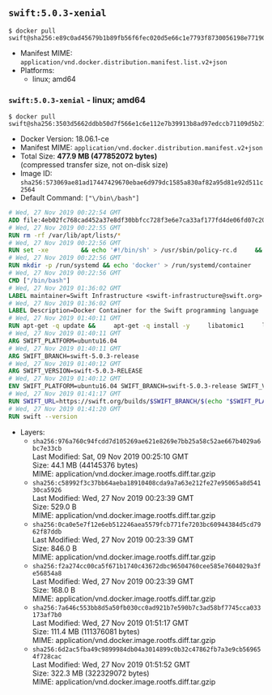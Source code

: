 ## `swift:5.0.3-xenial`

```console
$ docker pull swift@sha256:e89c0ad45679b1b89fb56f6fec020d5e66c1e7793f8730056198e7719042cd29
```

-	Manifest MIME: `application/vnd.docker.distribution.manifest.list.v2+json`
-	Platforms:
	-	linux; amd64

### `swift:5.0.3-xenial` - linux; amd64

```console
$ docker pull swift@sha256:3503d5662ddbb50d7f566e1c6e112e7b39913b8ad97edccb71109d5b214b5b94
```

-	Docker Version: 18.06.1-ce
-	Manifest MIME: `application/vnd.docker.distribution.manifest.v2+json`
-	Total Size: **477.9 MB (477852072 bytes)**  
	(compressed transfer size, not on-disk size)
-	Image ID: `sha256:573069ae81ad17447429670ebae6d979dc1585a830af82a95d81e92d511c2564`
-	Default Command: `["\/bin\/bash"]`

```dockerfile
# Wed, 27 Nov 2019 00:22:54 GMT
ADD file:4eb02fc768cad452a37e8df30bbfcc728f3e6e7ca33af177fd4de06fd07c2098 in / 
# Wed, 27 Nov 2019 00:22:55 GMT
RUN rm -rf /var/lib/apt/lists/*
# Wed, 27 Nov 2019 00:22:56 GMT
RUN set -xe 		&& echo '#!/bin/sh' > /usr/sbin/policy-rc.d 	&& echo 'exit 101' >> /usr/sbin/policy-rc.d 	&& chmod +x /usr/sbin/policy-rc.d 		&& dpkg-divert --local --rename --add /sbin/initctl 	&& cp -a /usr/sbin/policy-rc.d /sbin/initctl 	&& sed -i 's/^exit.*/exit 0/' /sbin/initctl 		&& echo 'force-unsafe-io' > /etc/dpkg/dpkg.cfg.d/docker-apt-speedup 		&& echo 'DPkg::Post-Invoke { "rm -f /var/cache/apt/archives/*.deb /var/cache/apt/archives/partial/*.deb /var/cache/apt/*.bin || true"; };' > /etc/apt/apt.conf.d/docker-clean 	&& echo 'APT::Update::Post-Invoke { "rm -f /var/cache/apt/archives/*.deb /var/cache/apt/archives/partial/*.deb /var/cache/apt/*.bin || true"; };' >> /etc/apt/apt.conf.d/docker-clean 	&& echo 'Dir::Cache::pkgcache ""; Dir::Cache::srcpkgcache "";' >> /etc/apt/apt.conf.d/docker-clean 		&& echo 'Acquire::Languages "none";' > /etc/apt/apt.conf.d/docker-no-languages 		&& echo 'Acquire::GzipIndexes "true"; Acquire::CompressionTypes::Order:: "gz";' > /etc/apt/apt.conf.d/docker-gzip-indexes 		&& echo 'Apt::AutoRemove::SuggestsImportant "false";' > /etc/apt/apt.conf.d/docker-autoremove-suggests
# Wed, 27 Nov 2019 00:22:56 GMT
RUN mkdir -p /run/systemd && echo 'docker' > /run/systemd/container
# Wed, 27 Nov 2019 00:22:56 GMT
CMD ["/bin/bash"]
# Wed, 27 Nov 2019 01:36:02 GMT
LABEL maintainer=Swift Infrastructure <swift-infrastructure@swift.org>
# Wed, 27 Nov 2019 01:36:02 GMT
LABEL Description=Docker Container for the Swift programming language
# Wed, 27 Nov 2019 01:40:11 GMT
RUN apt-get -q update &&     apt-get -q install -y     libatomic1     libbsd0     libcurl3     libxml2     libedit2     libsqlite3-0     libc6-dev     binutils     libgcc-5-dev     libstdc++-5-dev     libpython2.7     tzdata     git     pkg-config     && rm -r /var/lib/apt/lists/*
# Wed, 27 Nov 2019 01:40:11 GMT
ARG SWIFT_PLATFORM=ubuntu16.04
# Wed, 27 Nov 2019 01:40:11 GMT
ARG SWIFT_BRANCH=swift-5.0.3-release
# Wed, 27 Nov 2019 01:40:12 GMT
ARG SWIFT_VERSION=swift-5.0.3-RELEASE
# Wed, 27 Nov 2019 01:40:12 GMT
ENV SWIFT_PLATFORM=ubuntu16.04 SWIFT_BRANCH=swift-5.0.3-release SWIFT_VERSION=swift-5.0.3-RELEASE
# Wed, 27 Nov 2019 01:41:17 GMT
RUN SWIFT_URL=https://swift.org/builds/$SWIFT_BRANCH/$(echo "$SWIFT_PLATFORM" | tr -d .)/$SWIFT_VERSION/$SWIFT_VERSION-$SWIFT_PLATFORM.tar.gz     && apt-get -q update     && apt-get -q install -y curl     && curl -fSsL $SWIFT_URL -o swift.tar.gz     && curl -fSsL $SWIFT_URL.sig -o swift.tar.gz.sig     && apt-get purge -y curl     && apt-get -y autoremove     && export GNUPGHOME="$(mktemp -d)"     && set -e;         for key in           A62AE125BBBFBB96A6E042EC925CC1CCED3D1561         ; do           gpg --quiet --keyserver ha.pool.sks-keyservers.net --recv-keys "$key";         done     && gpg --batch --verify --quiet swift.tar.gz.sig swift.tar.gz     && tar -xzf swift.tar.gz --directory / --strip-components=1     && rm -r "$GNUPGHOME" swift.tar.gz.sig swift.tar.gz     && chmod -R o+r /usr/lib/swift
# Wed, 27 Nov 2019 01:41:20 GMT
RUN swift --version
```

-	Layers:
	-	`sha256:976a760c94fcdd7d105269ae621e8269e7bb25a58c52ae667b4029a6bc7e33cb`  
		Last Modified: Sat, 09 Nov 2019 00:25:10 GMT  
		Size: 44.1 MB (44145376 bytes)  
		MIME: application/vnd.docker.image.rootfs.diff.tar.gzip
	-	`sha256:c58992f3c37bb64aeba18910408cda9a7a63e212fe27e95065a8d54130ca5926`  
		Last Modified: Wed, 27 Nov 2019 00:23:39 GMT  
		Size: 529.0 B  
		MIME: application/vnd.docker.image.rootfs.diff.tar.gzip
	-	`sha256:0ca0e5e7f12e6eb512246aea5579fcb771fe7203bc60944384d5cd7962f87ddb`  
		Last Modified: Wed, 27 Nov 2019 00:23:39 GMT  
		Size: 846.0 B  
		MIME: application/vnd.docker.image.rootfs.diff.tar.gzip
	-	`sha256:f2a274cc00ca5f671b1740c43672dbc96504760cee585e7604029a3fe56854a8`  
		Last Modified: Wed, 27 Nov 2019 00:23:39 GMT  
		Size: 168.0 B  
		MIME: application/vnd.docker.image.rootfs.diff.tar.gzip
	-	`sha256:7a646c553bb8d5a50fb030cc0ad921b7e590b7c3ad58bf7745cca033173af7b0`  
		Last Modified: Wed, 27 Nov 2019 01:51:17 GMT  
		Size: 111.4 MB (111376081 bytes)  
		MIME: application/vnd.docker.image.rootfs.diff.tar.gzip
	-	`sha256:6d2ac5fba49c9899984db04a3014899c0b32c47862fb7a3e9cb569654f728cac`  
		Last Modified: Wed, 27 Nov 2019 01:51:52 GMT  
		Size: 322.3 MB (322329072 bytes)  
		MIME: application/vnd.docker.image.rootfs.diff.tar.gzip
